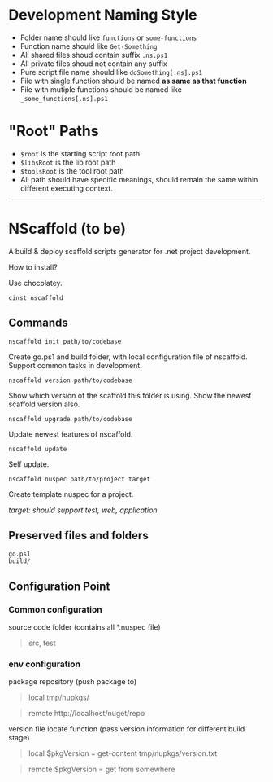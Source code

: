 Development Naming Style
=========

* Folder name should like `functions` or `some-functions`
* Function name should like `Get-Something`
* All shared files shoud contain suffix `.ns.ps1`
* All private files shoud not contain any suffix
* Pure script file name should like `doSomething[.ns].ps1`
* File with single function should be named **as same as that function**
* File with mutiple functions should be named like `_some_functions[.ns].ps1`

"Root" Paths
========

* `$root` is the starting script root path
* `$libsRoot` is the lib root path
* `$toolsRoot` is the tool root path
* All path should have specific meanings, should remain the same within different executing context. 


------------------------------

NScaffold (to be)
=========
A build &amp; deploy scaffold scripts generator for .net project development. 

How to install? 

Use chocolatey. 

    cinst nscaffold

Commands 
-------------------

    nscaffold init path/to/codebase
    
Create go.ps1 and build folder, with local configuration file of nscaffold. Support common tasks in development. 

    nscaffold version path/to/codebase
Show which version of the scaffold this folder is using. Show the newest scaffold version also. 

    nscaffold upgrade path/to/codebase
Update newest features of nscaffold. 

    nscaffold update
Self update.

    nscaffold nuspec path/to/project target
Create template nuspec for a project. 

_target: should support test, web, application_


Preserved files and folders
--------------
    go.ps1
    build/

Configuration Point
------------------------

### Common configuration

source code folder (contains all *.nuspec file)
> src, test

### env configuration
package repository (push package to)

> local tmp/nupkgs/ 

> remote http://localhost/nuget/repo

version file locate function (pass version information for different build stage)
> local $pkgVersion = get-content tmp/nupkgs/version.txt

> remote $pkgVersion = get from somewhere

